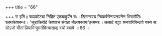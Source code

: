 +++
title = "66"

+++
स इति॥ चापकोट्यां निहित एकबाहुर्येन सः। शिरस्त्रस्य निष्कर्षणेनापनयनेन भिन्नमौलिः श्लथकेशबन्धः। 'चूडाकिरीटं केशाश्च संयता मौलयस्त्रयः'इत्यमरः। ललाटे बद्धाः श्रमवारिबिन्दवो यस्य सः सोऽजो भीतां प्रियामिन्दुमतीमेत्यासाद्य वचो बभाषे ॥ 66 ॥